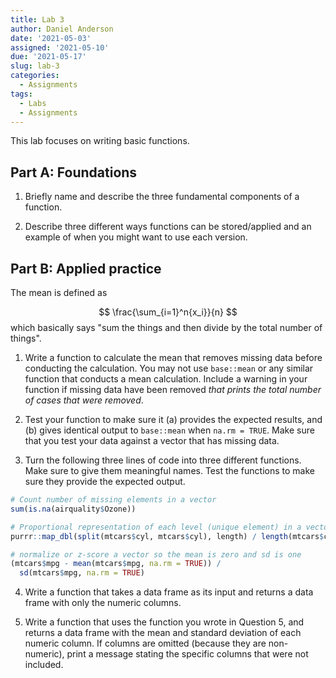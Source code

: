 ```yaml
---
title: Lab 3
author: Daniel Anderson
date: '2021-05-03'
assigned: '2021-05-10'
due: '2021-05-17'
slug: lab-3
categories:
  - Assignments
tags:
  - Labs
  - Assignments
---
```





This lab focuses on writing basic functions.

## Part A: Foundations
1. Briefly name and describe the three fundamental components of a function.



2. Describe three different ways functions can be stored/applied and an example
of when you might want to use each version.



## Part B: Applied practice

The mean is defined as

$$
\frac{\sum_{i=1}^n{x_i}}{n}
$$
which basically says "sum  the things and then divide by the total number of things".

1. Write a function to calculate the mean that removes missing data before
conducting the calculation. You may not use `base::mean` or any similar function that conducts a mean calculation. Include a warning in your function if missing data have been removed *that prints the total number of cases that were removed*.



2. Test your function to make sure it (a) provides the expected results, and (b)
gives identical output to `base::mean` when `na.rm = TRUE`. Make sure that you test your data against a vector that has missing data.




3. Turn the following three lines of code into three different functions. Make sure to give them meaningful names. 
Test the functions to make sure they provide the expected output.


```r
# Count number of missing elements in a vector
sum(is.na(airquality$Ozone))

# Proportional representation of each level (unique element) in a vector
purrr::map_dbl(split(mtcars$cyl, mtcars$cyl), length) / length(mtcars$cyl)

# normalize or z-score a vector so the mean is zero and sd is one
(mtcars$mpg - mean(mtcars$mpg, na.rm = TRUE)) / 
  sd(mtcars$mpg, na.rm = TRUE) 
```



4. Write a function that takes a data frame as its input and returns a data
frame with only the numeric columns.



5. Write a function that uses the function you wrote in Question 5, and returns
a data frame with the mean and standard deviation of each numeric column. If columns are omitted (because they are non-numeric), print a message stating the specific columns that were not included.


